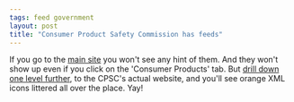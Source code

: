 ```yaml
---
tags: feed government
layout: post
title: "Consumer Product Safety Commission has feeds"
---
```




<p>If you go to the <a href="http://www.recalls.gov/">main site</a> you won't see any hint of them. And they won't show up even if you click on the 'Consumer Products' tab. But <a href="http://www.cpsc.gov/cpscpub/prerel/prerel.html">drill down one level further</a>, to the CPSC's actual website, and you'll see orange XML icons littered all over the place. Yay!</p>


